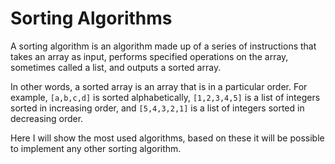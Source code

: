 # Sorting Algorithms

A sorting algorithm is an algorithm made up of a series of instructions that takes an array as input, performs specified operations on the array, sometimes called a list, and outputs a sorted array.

In other words, a sorted array is an array that is in a particular order. For example, `[a,b,c,d]` is sorted alphabetically, `[1,2,3,4,5]` is a list of integers sorted in increasing order, and `[5,4,3,2,1]` is a list of integers sorted in decreasing order.

Here I will show the most used algorithms, based on these it will be possible to implement any other sorting algorithm.